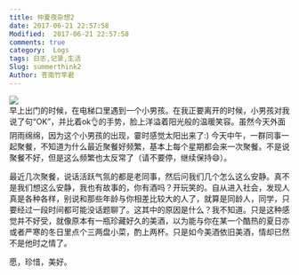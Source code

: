 ```yaml
---
title: 仲夏夜杂想2
date: 2017-06-21 22:57:58
Modified:  2017-06-21 22:57:58
comments: true
category:  Logs
tags: 日志,记录,生活
Slug: summerthink2
Author: 苍南竹竿君
---
```

![](http://wx3.sinaimg.cn/mw690/ad108d28gy1fgqfht0wkoj20tr0trqmh.jpg)  
早上出门的时候，在电梯口里遇到一个小男孩。在我正要离开的时候，小男孩对我说了句“OK”，并比着ok👌的手势，脸上洋溢着阳光般的温暖笑容。虽然今天外面阴雨绵绵，因为这个小男孩的出现，霎时感觉太阳出来了:)
今天中午，一群同事一起聚餐，不知道为什么最近聚餐好频繁，基本上每个星期都会来一次聚餐。不是说聚餐不好，但是这么频繁也太反常了（请不要停，继续保持😄）。<!--more-->  

最近几次聚餐，说话活跃气氛的都是老同事，然后问我们几个怎么这么安静。真不是我们想这么安静，我也有故事的，你有酒吗？开玩笑的。自从进入社会，发现人真是各种各样，别说和那些年龄与你相差比较大的人了，就算是同龄人，同学，只要经过一段时间都可能没话题聊了。这其中的原因是什么？我不知道。只是这种感觉并不好受，就像原本有一瓶珍藏好久的美酒，以为能与你在某一个酷热的夏日亦或者严寒的冬日里点个三两盘小菜，酌上两杯。只是如今美酒依旧美酒，情却已然不是他时之情了。  

愿，珍惜，美好。